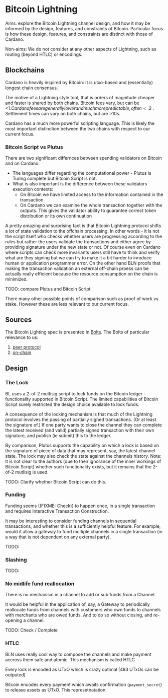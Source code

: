 # Bitcoin Lightning

Aims: explore the Bitcoin Lightning channel design,
and how it may be informed by the design, features, and constraints of Bitcoin.
Particular focus is how these design, features, and constraints
are distinct with those of Cardano.

Non-aims: We do not consider at any other aspects of Lightning,
such as routing (beyond HTLC) or encodings.

## Blockchains

Cardano is heavily inspired by Bitcoin:
It is utxo-based and (essentially) longest chain consensus.

The motive of a Lightning style tool, that is orders of magnitude cheaper and faster is shared by both chains.
Bitcoin fees vary, but can be <1$.  
Cardano fees are generally lower and much more predictable, often <.2$ .
Settlement times can vary on both chains, but are >10s.

Cardano has a much more powerful scripting language.
This is likely the most important distinction between the two chains
with respect to our current focus.

### Bitcoin Script vs Plutus
There are two significant differnces between spending validators on Bitcoin and on Cardano:

* The languages differ regarding the computational power - Plutus is Turing complete but Bitcoin Script is not.
* What is also important is the difference between these validators execution contexts:
  * On Bitcoin we have limited access to the information contained in the transaction
  * On Cardano we can examine the whole transaction together with the outputs. This gives the validator ability to guarantee correct token distribution or its own continuation

A pretty amazing and surprising fact is that Bitcoin Lightning protocol shifts a lot of state validation to the offchain processing. In other words - it is not the script itself who checks whether users are progressing according to the rules but rather the users validate the transactions and either agree by providing signature under the new state or not.
Of course even on Cardano where scripts can check more invariants users still have to think and verify what are they signing but we can try to make it a bit harder to inroduce human or application programmer error.
On the other hand BLN proofs that making the transaction validation an external off-chain proess can be actually really efficient because the resource consumption on the chain is minimized.


TODO: compare Plutus and Bitcoin Script

There many other possible points of comparison
such as proof of work vs stake.
However these are less relevant to our current focus.

## Sources

The Bitcoin Lighting spec is presented in [Bolts](https://github.com/lightning/bolts).
The Bolts of particular relevance to us:

1. [peer protocol](https://github.com/lightning/bolts/blob/master/02-peer-protocol.md)
1. [on-chain](https://github.com/lightning/bolts/blob/master/05-onchain.md)

## Design

### The Lock

BL uses a 2-of-2 multisig script to lock funds on the Bitcoin ledger -
functionality supported in Bitcoin Script.
The limited capabilities of Bitcoin Script surely restricted the design choice available to lock funds.

A consequence of the locking mechanism is that
much of the Lightning protocol involves the passing of partially signed transactions.
(Or at least the signature of.)
If one party wants to close the channel they can complete the
latest received (and valid) partially signed transaction with their own signature,
and publish (ie submit) this to the ledger.

By comparison, Plutus supports the capability on which a lock is based on
the signature of piece of data that may represent, say, the latest channel state.
The lock may also check the state against the channels history.
Note: It is not clear to the authors (due to their ignorance of the inner workings of Bitcoin Script)
whether such functionality exists, but it remains that the 2-of-2 mutlisig is used.

TODO: Clarify whether Bitcoin Script can do this.

### Funding

Funding seems ((FIXME: Check)) to happen once,
in a single transaction and requires Interactive Transaction Construction.

It may be interesting to consider funding channels in sequential transactions,
and whether this is a sufficiently helpful feature.
For example, would it allow a gateway to fund multiple channels
in a single transaction (in a way that is not dependent on any external party).

TODO:

### Slashing

TODO:

### No midlife fund reallocation

There is no mechanism in a channel to add or sub funds from a Channel.

It would be helpful in the application of, say, a Gateway
to periodically reallocate funds from channels with customers who own funds to channels with merchants who are owed funds.
And to do so without closing, and re-opening a channel.

TODO: Check / Complete

### HTLC
BLN uses really cool way to compose the channels and make payment accross them safe and atomic. This mechanism is called HTLC

Every lock is encoded as UTxO which is crazy optimal (483 UTxOs can be outputed)

Bitcoin encodes every payment which awaits confirmation (`payment_secret`) to release assets as UTxO. This represetnatation
